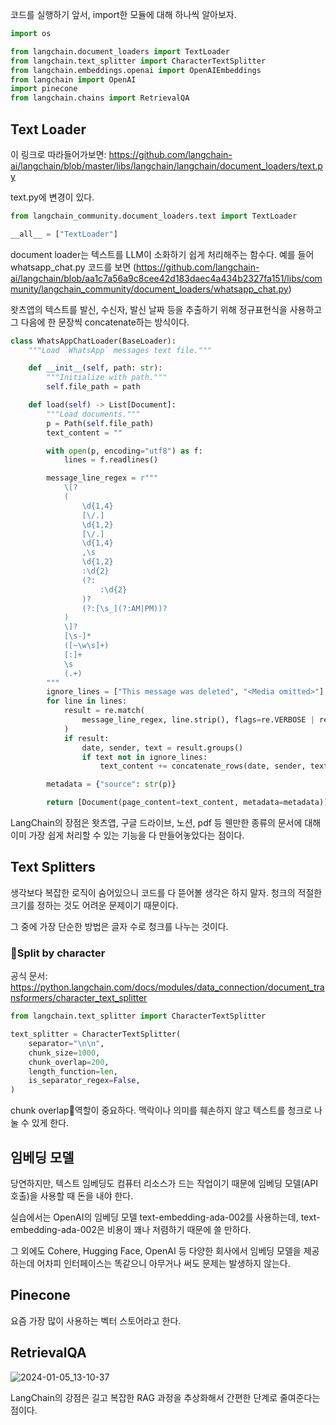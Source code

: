
코드를 실행하기 앞서, import한 모듈에 대해 하나씩 알아보자.


```python
import os

from langchain.document_loaders import TextLoader
from langchain.text_splitter import CharacterTextSplitter
from langchain.embeddings.openai import OpenAIEmbeddings
from langchain import OpenAI
import pinecone
from langchain.chains import RetrievalQA
```


## Text Loader

이 링크로 따라들어가보면: https://github.com/langchain-ai/langchain/blob/master/libs/langchain/langchain/document_loaders/text.py

text.py에 변경이 있다.

```python
from langchain_community.document_loaders.text import TextLoader

__all__ = ["TextLoader"]
```

document loader는 텍스트를 LLM이 소화하기 쉽게 처리해주는 함수다.
예를 들어 whatsapp_chat.py 코드를 보면 (https://github.com/langchain-ai/langchain/blob/aa1c7a56a9c8cee42d183daec4a434b2327fa151/libs/community/langchain_community/document_loaders/whatsapp_chat.py)

왓츠앱의 텍스트를 발신, 수신자, 발신 날짜 등을 추출하기 위해 정규표현식을 사용하고 그 다음에 한 문장씩 concatenate하는 방식이다.


```python
class WhatsAppChatLoader(BaseLoader):
    """Load `WhatsApp` messages text file."""

    def __init__(self, path: str):
        """Initialize with path."""
        self.file_path = path

    def load(self) -> List[Document]:
        """Load documents."""
        p = Path(self.file_path)
        text_content = ""

        with open(p, encoding="utf8") as f:
            lines = f.readlines()

        message_line_regex = r"""
            \[?
            (
                \d{1,4}
                [\/.]
                \d{1,2}
                [\/.]
                \d{1,4}
                ,\s
                \d{1,2}
                :\d{2}
                (?:
                    :\d{2}
                )?
                (?:[\s_](?:AM|PM))?
            )
            \]?
            [\s-]*
            ([~\w\s]+)
            [:]+
            \s
            (.+)
        """
        ignore_lines = ["This message was deleted", "<Media omitted>"]
        for line in lines:
            result = re.match(
                message_line_regex, line.strip(), flags=re.VERBOSE | re.IGNORECASE
            )
            if result:
                date, sender, text = result.groups()
                if text not in ignore_lines:
                    text_content += concatenate_rows(date, sender, text)

        metadata = {"source": str(p)}

        return [Document(page_content=text_content, metadata=metadata)]
```

LangChain의 장점은 왓츠앱, 구글 드라이브, 노션, pdf 등 웬만한 종류의 문서에 대해 
이미 가장 쉽게 처리할 수 있는 기능을 다 만들어놓았다는 점이다.


## Text Splitters

생각보다 복잡한 로직이 숨어있으니 코드를 다 뜯어볼 생각은 하지 말자.
청크의 적절한 크기를 정하는 것도 어려운 문제이기 때문이다.

그 중에 가장 단순한 방법은 글자 수로 청크를 나누는 것이다.

### Split by character

공식 문서: https://python.langchain.com/docs/modules/data_connection/document_transformers/character_text_splitter

```python
from langchain.text_splitter import CharacterTextSplitter

text_splitter = CharacterTextSplitter(
    separator="\n\n",
    chunk_size=1000,
    chunk_overlap=200,
    length_function=len,
    is_separator_regex=False,
)
```

chunk overlap역할이 중요하다. 
맥락이나 의미를 훼손하지 않고 텍스트를 청크로 나눌 수 있게 한다.


## 임베딩 모델

당연하지만, 텍스트 임베딩도 컴퓨터 리소스가 드는 작업이기 때문에
임베딩 모델(API 호출)을 사용할 때 돈을 내야 한다.

실습에서는 OpenAI의 임베딩 모델 text-embedding-ada-002를 사용하는데,
text-embedding-ada-002은 비용이 꽤나 저렴하기 때문에 쓸 만하다.

그 외에도 Cohere, Hugging Face, OpenAI 등 다양한 회사에서 임베딩 모델을 제공하는데
어차피 인터페이스는 똑같으니 아무거나 써도 문제는 발생하지 않는다.



## Pinecone

요즘 가장 많이 사용하는 벡터 스토어라고 한다.


## RetrievalQA

![2024-01-05_13-10-37](https://github.com/LLM-LangChain-Study-with-Udemy/LLM-LangChain-Study/assets/36873797/edb6f092-84a4-40a8-b9a2-5a47116472ee)

LangChain의 강점은 길고 복잡한 RAG 과정을 추상화해서 간편한 단계로 줄여준다는 점이다.